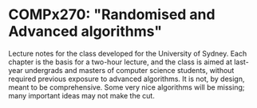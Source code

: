 # COMPx270: "Randomised and Advanced algorithms"
Lecture notes for the class developed for the University of Sydney. Each chapter is the basis for a two-hour lecture, and the class is aimed at last-year undergrads and masters of computer science students, without required previous exposure to advanced algorithms. It is not, by design, meant to be comprehensive. Some very nice algorithms will be missing; many important ideas may not make the cut.

